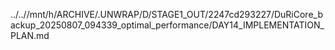 ../..//mnt/h/ARCHIVE/.UNWRAP/D/STAGE1_OUT/2247cd293227/DuRiCore_backup_20250807_094339_optimal_performance/DAY14_IMPLEMENTATION_PLAN.md